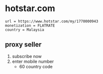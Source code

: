 # hotstar.com

~~~
url = https://www.hotstar.com/my/1770000943
monetization = FLATRATE
country = Malaysia
~~~

## proxy seller

1. subscribe now
2. enter mobile number
   - 60 country code
